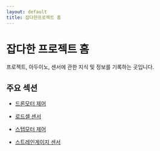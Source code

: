 ```yaml
---
layout: default
title: 잡다한프로젝트 홈
---
```


# 잡다한 프로젝트 홈

프로젝트, 아두이노, 센서에 관한 지식 및 정보를 기록하는 곳입니다.

## 주요 섹션

- [드론모터 제어](./%EB%93%9C%EB%A1%A0%EB%AA%A8%ED%84%B0%20%EC%A0%9C%EC%96%B4%2006cc7e65c813401bbc81f4ec1a5cdc1c.md)

- [로드셀 센서](./%EB%A1%9C%EB%93%9C%EC%85%80%20%EC%84%BC%EC%84%9C%208899e69de1cf49f682c274ad44e13d49.md)
- [스텝모터 제어](./%EC%8A%A4%ED%85%9D%EB%AA%A8%ED%84%B0%20%EC%A0%9C%EC%96%B4%208ec65a339c2c422b9bda44d9c4fe388b.md)
- [스트레인게이지 센서](./%EC%8A%A4%ED%8A%B8%EB%A0%88%EC%9D%B8%EA%B2%8C%EC%9D%B4%EC%A7%80%20%EC%84%BC%EC%84%9C%201b69dbf24ba54e17a9827dd018f23ba0.md)

